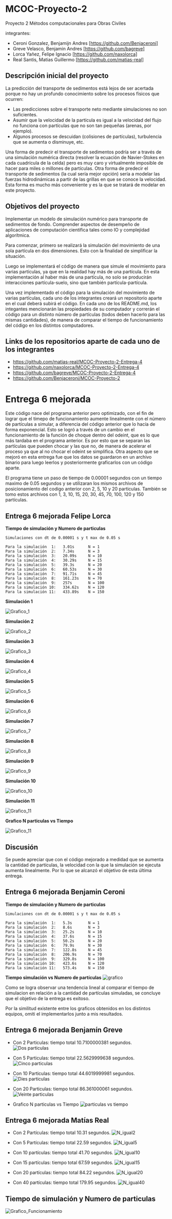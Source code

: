 # MCOC-Proyecto-2
Proyecto 2 Métodos computacionales para Obras Civiles

integrantes:
- Ceroni Gonzalez, Benjamijn Andres [https://github.com/Benjaceroni]
- Greve Velasco, Benjamin Andres [https://github.com/bagreve]
- Lorca Yañez, Felipe Ignacio [https://github.com/naxolorca]
- Real Santis, Matias Guillermo [https://github.com/matias-real]

## Descripción inicial del proyecto
La predicción del transporte de sedimentos está lejos de ser acertada porque no hay un profundo conocimiento sobre los procesos físicos que ocurren:
- Las predicciones sobre el transporte neto mediante simulaciones no son suficientes.
- Asumir que la velocidad de la partícula es igual a la velocidad del flujo no funciona con partículas que no son tan pequeñas (arenas, por ejemplo).
- Algunos procesos se descuidan (colisiones de partículas), turbulencia que se aumenta o disminuye, etc.

Una forma de predecir el transporte de sedimentos podría ser a través de una simulación numérica directa (resolver la ecuación de Navier-Stokes en cada cuadrícula de la celda) pero es muy caro y virtualmente imposible de hacer para miles o millones de partículas. Otra forma de predecir el transporte de sedimentos (la cual sería mejor opción) sería a modelar las fuerzas hidrodinámicas a partir de las grillas en que se conoce la velocidad. Esta forma es mucho más conveniente y es la que se tratará de modelar en este proyecto.

## Objetivos del proyecto
Implementar un modelo de simulación numérico para transporte de sedimentos de fondo. Comprender aspectos de desempeño de aplicaciones de computación científica tales como IO y complejidad algorítmica.

Para comenzar, primero se realizará la simulación del movimiento de una sola partícula en dos dimensiones. Esto con la finalidad de simplificar la situación.

Luego se implementará el código de manera que simule el movimiento para varias partículas, ya que en la realidad hay más de una partícula. En esta implementación al haber más de una partícula, no solo se producirán interacciones partícula-suelo, sino que también partícula-partícula. 

Una vez implementado el código para la simulación del movimiento de varias partículas, cada uno de los integrantes creará un repositorio aparte en el cual deberá subirá el código. En cada uno de los README.md, los integantes mencionarán las propiedades de su computador y correrán el código para un distinto número de partículas (todos deben hacerlo para las mismas cantidades), de manera de comparar el tiempo de funcionamiento del código en los distintos computadores.

## Links de los repositorios aparte de cada uno de los integrantes
- https://github.com/matias-real/MCOC-Proyecto-2-Entrega-4
- https://github.com/naxolorca/MCOC-Proyecto-2-Entrega-4
- https://github.com/bagreve/MCOC-Proyecto-2-Entrega-4
- https://github.com/Benjaceroni/MCOC-Proyecto-2

# Entrega 6 mejorada #

Este código nace del programa anterior pero optimizado, con el fin de lograr que el timepo de funcionamiento aumente linealmente con el número de partículas a simular, a diferencia del código anterior que lo hacía de forma exponencial. Esto se logró a través de un cambio en el funcionamiento de la función de choque dentro del odeint, que es lo que más tardaba en el programa anterior. Es por esto que se separan las partículas que pueden chocar y las que no, de manera de acelerar el proceso ya que al no chocar el odeint se simplifica. Otra aspecto que se mejoró en esta entrega fue que los datos se guardaron en un archivo binario para luego leerlos y posteriormente graficarlos con un código aparte.

El programa tiene un paso de tiempo de 0.00001 segundos con un tiempo maximo de 0.05 segundos y se utilizaran los mismos archivos de posicionamiento del codigo anterior con 2, 5, 10 y 20 particulas.
También se tomo estos archivos con 1, 3, 10, 15, 20, 30, 45, 70, 100, 120 y 150 partículas.

## Entrega 6 mejorada Felipe Lorca
**Tiempo de simulación y Numero de particulas**

	Simulaciones con dt de 0.00001 s y t max de 0.05 s

	Para la simulación  1:   3.01s  	N = 1
	Para la simulación  2:   7.34s  	N = 3
	Para la simulación  3:   20.09s 	N = 10
	Para la simulación  4:   30.29s 	N = 15
	Para la simulación  5:   39.3s 		N = 20
	Para la simulación  6:   60.53s 	N = 30
	Para la simulación  7:   91.71s 	N = 45
	Para la simulación  8:   161.23s 	N = 70
	Para la simulación  9:   257s 		N = 100
	Para la simulación 10:   334.62s 	N = 120
	Para la simulación 11:   433.89s 	N = 150

**Simulación 1**

![Grafico_1](https://raw.githubusercontent.com/matias-real/MCOC-Proyecto-2/master/Felipe_Lorca/grafico/1.png)

**Simulación 2**

![Grafico_2](https://raw.githubusercontent.com/matias-real/MCOC-Proyecto-2/master/Felipe_Lorca/grafico/3.png)

**Simulación 3**

![Grafico_3](https://raw.githubusercontent.com/matias-real/MCOC-Proyecto-2/master/Felipe_Lorca/grafico/10.png)

**Simulación 4**

![Grafico_4](https://raw.githubusercontent.com/matias-real/MCOC-Proyecto-2/master/Felipe_Lorca/grafico/15.png)

**Simulación 5**

![Grafico_5](https://raw.githubusercontent.com/matias-real/MCOC-Proyecto-2/master/Felipe_Lorca/grafico/20.png)

**Simulación 6**

![Grafico_6](https://raw.githubusercontent.com/matias-real/MCOC-Proyecto-2/master/Felipe_Lorca/grafico/30.png)

**Simulación 7**

![Grafico_7](https://raw.githubusercontent.com/matias-real/MCOC-Proyecto-2/master/Felipe_Lorca/grafico/45.png)

**Simulación 8**

![Grafico_8](https://raw.githubusercontent.com/matias-real/MCOC-Proyecto-2/master/Felipe_Lorca/grafico/70.png)

**Simulación 9**

![Grafico_9](https://raw.githubusercontent.com/matias-real/MCOC-Proyecto-2/master/Felipe_Lorca/grafico/100.png)

**Simulación 10**

![Grafico_10](https://raw.githubusercontent.com/matias-real/MCOC-Proyecto-2/master/Felipe_Lorca/grafico/120.png)

**Simulación 11**

![Grafico_11](https://raw.githubusercontent.com/matias-real/MCOC-Proyecto-2/master/Felipe_Lorca/grafico/150.png)

**Grafico N particulas vs Tiempo**

![Grafico_11](https://raw.githubusercontent.com/matias-real/MCOC-Proyecto-2/master/Felipe_Lorca/grafico.png)

## Discusión

Se puede apreciar que con el código mejorado a medidad que se aumenta la cantidad de partículas, la velocidad con la que la simulación se ejecuta aumenta linealmente. Por lo que se alcanzó el objetivo de esta última entrega.

## Entrega 6 mejorada Benjamin Ceroni
**Tiempo de simulación y Numero de particulas**

	Simulaciones con dt de 0.00001 s y t max de 0.05 s

	Para la simulación  1:   5.3s	 	N = 1
	Para la simulación  2:   8.6s  		N = 3
	Para la simulación  3:   25.2s 		N = 10
	Para la simulación  4:   37.6s 		N = 15
	Para la simulación  5:   50.2s 		N = 20
	Para la simulación  6:   79.9s 		N = 30
	Para la simulación  7:   122.8s 	N = 45
	Para la simulación  8:   206.9s 	N = 70
	Para la simulación  9:   329.8s 	N = 100
	Para la simulación 10:   423.6s 	N = 120
	Para la simulación 11:   573.4s 	N = 150
	
**Tiempo simulación vs Numero de partículas**
![grafico](https://user-images.githubusercontent.com/53712580/68247994-b976fa80-fffa-11e9-9f6c-ef81fd55db80.png)

Como se logra observar una tendencia lineal al comparar el tiempo de simulacion en relación a la cantidad de partículas simuladas, se concluye que el objetivo de la entrega es exitoso.

Por la similitud existente entre los graficos obtenidos en los distintos equipos, omiti el implementarlos junto a mis resultados. 

## Entrega 6 mejorada Benjamín Greve

- Con 2 Particulas: tiempo total 10.7100000381 segundos.
![Dos particulas](https://user-images.githubusercontent.com/53497030/68216627-ece86380-ffbf-11e9-9833-2f9011dea036.PNG)

- Con 5 Particulas: tiempo total 22.5629999638 segundos.
![Cinco particulas](https://user-images.githubusercontent.com/53497030/68216628-ece86380-ffbf-11e9-909d-c9874416331d.PNG)

- Con 10 Particulas: tiempo total 44.6019999981 segundos.
![Dies particulas](https://user-images.githubusercontent.com/53497030/68216634-efe35400-ffbf-11e9-9efc-84ec594fe6fc.PNG)

- Con 20 Particulas: tiempo total 86.361000061 segundos.
![Veinte particulas](https://user-images.githubusercontent.com/53497030/68216637-efe35400-ffbf-11e9-946c-b76c1015d46e.PNG)

- Grafico N particulas vs Tiempo
![particulas vs tiempo](https://user-images.githubusercontent.com/53497030/68245290-7403fe80-fff5-11e9-9b45-b442473964d0.png)

## Entrega 6 mejorada Matías Real ##

- Con 2 Partículas: tiempo total 10.31 segundos.
![N_igual2](https://user-images.githubusercontent.com/53578787/68244824-6f8b1600-fff4-11e9-8d8c-1adfc01bc3fa.png)

- Con 5 Partículas: tiempo total 22.59 segundos.
![N_igual5](https://user-images.githubusercontent.com/53578787/68244837-76198d80-fff4-11e9-9e6d-33ffc9fb4c86.png)

- Con 10 partículas: tiempo total 41.70 segundos.
![N_igual10](https://user-images.githubusercontent.com/53578787/68244844-79147e00-fff4-11e9-8211-853ab9805dfd.png)

- Con 15 partículas: tiempo total 67.59 segundos.
![N_igual15](https://user-images.githubusercontent.com/53578787/68244855-7d409b80-fff4-11e9-8ad8-7138bb6cc0d1.png)

- Con 20 partículas: tiempo total 84.22 segundos. 
![N_igual20](https://user-images.githubusercontent.com/53578787/68244866-80d42280-fff4-11e9-8957-9030a8149856.png)

- Con 40 partículas: tiempo total 179.95 segundos.
![N_igual40](https://user-images.githubusercontent.com/53578787/68244873-85004000-fff4-11e9-9443-0eb8fbde84a1.png)

## Tiempo de simulación y Numero de particulas 

![Grafico_Funcionamiento](https://user-images.githubusercontent.com/53578787/68246947-9ba89600-fff8-11e9-8f00-a3535ad653bd.png)


